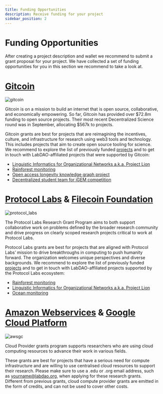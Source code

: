 ```yaml
---
title: Funding Opportunities
description: Receive funding for your project
sidebar_position: 2
---
```


# Funding Opportunities
After creating a project description and wallet we recommend to submit a grant proposal for your project. We have collected a set of funding opportunities for you in this section we recommend to take a look at. 

# [Gitcoin](https://gitcoin.co/)
![gitcoin](https://user-images.githubusercontent.com/37750378/212125299-a8aff88f-e774-4d44-b96f-cc7a618df6b5.svg)

Gitcoin is on a mission to build an internet that is open source, collaborative, and economically empowering. So far, Gitcoin has provided over $72.8m funding to open source projects. Their most recent Decentralized Science round was in September, allocating $567k to projects.

Gitcoin grants are best for projects that are reimagining the incentives, culture, and infrastructure for research using web3 tools and technology. This includes projects that aim to create open source tooling for science. We recommend to explore the list of previously funded [projects](https://gitcoin.co/grants/clr/gr15-desci) and to get in touch with LabDAO-affiliated projects that were supported by Gitcoin:
* [Linguistic Informatics for Organizational Networks a.k.a. Project Lion](https://gitcoin.co/grants/7214/project-lion)
* [Rainforest monitoring](https://gitcoin.co/grants/7362/rainforest-monitoring-lab-by-gainforest-labdao-ra)
* [Open access longevity knowledge graph project](https://gitcoin.co/grants/7365/open-access-longevity-knowledge-graph-project)
* [Decentralized student team for iGEM competition](https://gitcoin.co/grants/7336/decentralized-student-team-for-igem-competition)

# [Protocol Labs](https://grants.protocol.ai/) & [Filecoin Foundation](https://fil.org/grants/)
![protocol_labs](https://user-images.githubusercontent.com/37750378/212125371-e9feef10-c8c1-4f8a-bf3b-1b4f9421ac2e.png)

The Protocol Labs Research Grant Program aims to both support collaborative work on problems defined by the broader research community and drive progress on clearly scoped research projects critical to work at Protocol Labs.

Protocol Labs grants are best for projects that are aligned with Protocol Labs’ mission to drive breakthroughs in computing to push humanity forward. The organization welcomes unique perspectives and diverse backgrounds. We recommend to explore the list of previously funded [projects](https://grants.protocol.ai/) and to get in touch with LabDAO-affiliated projects supported by the Protocol Labs ecosystem:
* [Rainforest monitoring](https://gitcoin.co/grants/7362/rainforest-monitoring-lab-by-gainforest-labdao-ra)
* [Linguistic Informatics for Organizational Networks a.k.a. Project Lion](https://gitcoin.co/grants/7214/project-lion)
* [Ocean monitoring](https://newatlantis.io/)

# [Amazon Webservices](https://aws.amazon.com/grants/) & [Google Cloud Platform](https://cloud.google.com/edu/researchers)
![awsgc](https://user-images.githubusercontent.com/37750378/212143927-fdd94d87-d9c9-4290-9061-caa18a7c6725.png)

Cloud Provider grants program supports researchers who are using cloud computing resources to advance their work in various fields.

These grants are best for projects that have a serious need for compute infrastructure and are willing to use centralised cloud resources to support their research. Please make sure to use a .edu or .org email address, such as yourname@labdao.org, when applying for these research grants. Different from previous grants, cloud compute provider grants are emitted in the form of credits, and can not be used to cover other costs.


